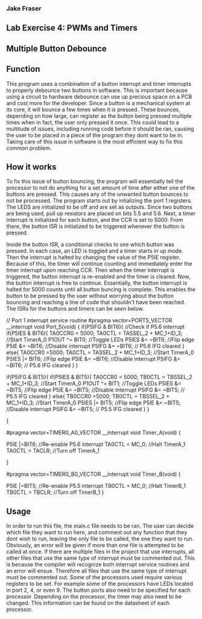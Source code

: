 ### Jake Fraser

## Lab Exercise 4: PWMs and Timers
## Multiple Button Debounce

## Function
This program uses a combination of a button interrupt and timer interrupts to properly debounce two buttons in software. This is important 
because using a circuit to hardware debounce can use up precious space on a PCB and cost more for the developer. Since a button is a mechanical system at its core,
 it will bounce a few times when it is pressed. These bounces, depending on how large, can register as the button being pressed multiple times when in fact, the user only pressed it once.
 This could lead to a multitude of issues, including running code before it should be ran, causing the user to be placed in a piece of the program they dont want to be in. Taking care of this issue in software is the most efficient way to fix this common problem.  

## How it works
To fix this issue of button bouncing, the program will essentially tell the processor to not do anything for a set amount of time after either one of the buttons are pressed. This causes any of the unwanted button bounces to not be processed.
The program starts out by intializing the port 1 registers. The LEDS are initialized to be off and are set as outputs. Since two buttons are being used, 
pull up resistors are placed on bits 5.5 and 5.6. Next, a timer interrupt is initialized for each button, and the CCR is set to 5000. From there, the button ISR is initialized to be triggered whenever the button is pressed. 

Inside the button ISR, a conditional checks to see which button was pressed. In each case, an LED is toggled and a timer starts in up mode. Then the interrupt is halted by changing the value of the P5IE register. Because of this,
 the timer will continue counting and immediately enter the timer interrupt upon reaching CCR. Then when the timer interrupt is triggered, the button interrupt is re-enabled and the timer is cleared. Now, the button interrupt is free to continue. Essentially, the button interrupt 
 is halted for 5000 counts until all button buncing is complete. This enables the button to be pressed by the user without worrying about the button bouncing and reaching a line of code that shouldn't have been reached.  
The ISRs for the buttons and timers can be seen below.

// Port 1 interrupt service routine
#pragma vector=PORT5_VECTOR
__interrupt void Port_5(void)
{
  if(P5IFG & BIT6){                     //Check if P5.6 interrupt
  if(P5IES & BIT6){
   TA0CCR0 = 5000;
   TA0CTL = TASSEL_2 + MC_1+ID_3;       //Start TimerA_0
   P1OUT ^= BIT0;                      //Toggle LEDs
   P5IES &= ~BIT6;                      //Flip edge
   P5IE &= ~BIT6;                      //Disable interrupt
   P5IFG &= ~BIT6;                     // P5.6 IFG cleared
  }
  else{
         TA0CCR0 =5000;
         TA0CTL = TASSEL_2 + MC_1+ID_3;       //Start TimerA_0
         P5IES |= BIT6;                       //Flip edge
         P5IE &= ~BIT6;                      //Disable interrupt
         P5IFG &= ~BIT6;                     // P5.6 IFG cleared
  }
  }

  if(P5IFG & BIT5){
  if(P5IES & BIT5){
   TA0CCR0 = 5000;
   TB0CTL = TBSSEL_2 + MC_1+ID_3;       //Start TimerA_0
   P1OUT ^= BIT1;                        //Toggle LEDs
   P5IES &= ~BIT5;                      //Flip edge
   P5IE &= ~BIT5;                      //Disable interrupt
   P5IFG &= ~BIT5;                     // P5.5 IFG cleared
  }
  else{
         TB0CCR0 =5000;
         TB0CTL = TBSSEL_2 + MC_1+ID_3;       //Start TimerA_0
         P5IES |= BIT5;                        //Flip edge
         P5IE &= ~BIT5;                      //Disable interrupt
         P5IFG &= ~BIT5;                     // P5.5 IFG cleared
  }
  }


}

#pragma vector=TIMER0_A0_VECTOR
__interrupt void Timer_A(void)
{

   P5IE |=BIT6;                 //Re-enable P5.6 interrupt
   TA0CTL = MC_0;               //Halt TimerA_1
   TA0CTL = TACLR;              //Turn off TimerA_1


}

#pragma vector=TIMER0_B0_VECTOR
__interrupt void Timer_B(void)
{

   P5IE |=BIT5;                 //Re-enable P5.5 interrupt
   TB0CTL = MC_0;               //Halt TimerB_1
   TB0CTL = TBCLR;              //Turn off TimerB_1
} 

## Usage
 In order to run this file, the main.c file needs to be ran.
The user can decide which file they want to run here, and comment out any function that they dont wish to run, leaving the only file to be called, the one they want to run.
Obviously, an error will be given if more than one file is attempted to be called at once. If there are multiple files in the project that use interrupts, all other files that use the same type of interrupt must be commented out. 
This is because the compiler will recognize both interrupt service routines and an error will ensue. Therefore all files that use the same type of interrupt must be commented out. 
Some of the processors used require various registers to be set. For example some of the processors have LEDs located in port 2, 4, or even 9. The button ports also need to be specified for each processor. Depending on the processor, the timer may also need to be changed.
This information can be found on the datasheet of each processor. 
